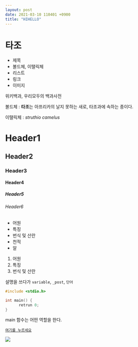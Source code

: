 ```yaml
---
layout: post
date: 2021-03-10 110401 +0900
title: "HIHELLO"
---
```


# 타조

* 제목
* 볼드체, 이탤릭체
* 리스트
* 링크
* 이미지

위키백과, 우리모두의 백과사전

볼드체 : **타조**는 아프리카의 날지 못하는 새로, 타조과에 속하는 종이다.

이탤릭체 : *struthio camelus*

# Header1

## Header2

### Header3

#### Header4

##### Header5

###### Header6


* 어원
* 특징
* 번식 및 산란
* 천적
* 알

1. 어원
2. 특징
3. 번식 및 산란

설명을 쓰다가 `variable`, `_post`, `단어`

```c
#include <stdio.h>

int main() {
      retrun 0;
}
```
main 함수는 어떤 역할을 한다.


[`여기를 누르세요`](https://naver.com)

![](https://search.pstatic.net/common/?src=http%3A%2F%2Fblogfiles.naver.net%2FMjAyMTAyMDZfNjgg%2FMDAxNjEyNjE3MTU0OTE4.TrtnIBjvCZd2-FeP_mXLHVv7VQNiOqA6eHDbASsFXm0g.15pDiT9RCsKhykZyvXtkXsNyui_1qEvjLOaiOiwOdC0g.JPEG.jmc0522%2Fc78842d68d1865858a9a09a9e3c72550.jpg&type=a340)